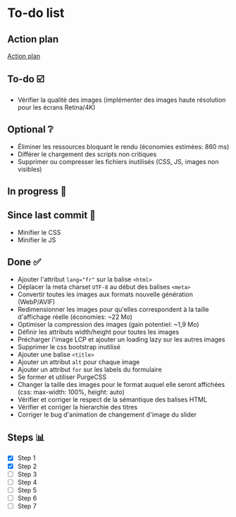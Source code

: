 # To-do list

## Action plan

[Action plan](./action-plan.md)

## To-do ☑️

- Vérifier la qualité des images (implémenter des images haute résolution pour les écrans Retina/4K)

## Optional ❔

- Éliminer les ressources bloquant le rendu (économies estimées: 860 ms)
- Différer le chargement des scripts non critiques
- Supprimer ou compresser les fichiers inutilisés (CSS, JS, images non visibles)

## In progress 🚧

## Since last commit 📝

- Minifier le CSS
- Minifier le JS

## Done ✅

- Ajouter l'attribut `lang="fr"` sur la balise `<html>`
- Déplacer la meta charset `UTF-8` au début des balises `<meta>`
- Convertir toutes les images aux formats nouvelle génération (WebP/AVIF)
- Redimensionner les images pour qu'elles correspondent à la taille d'affichage réelle (économies: ~22 Mo)
- Optimiser la compression des images (gain potentiel: ~1,9 Mo)
- Définir les attributs width/height pour toutes les images
- Précharger l'image LCP et ajouter un loading lazy sur les autres images
- Supprimer le css bootstrap inutilisé
- Ajouter une balise `<title>`
- Ajouter un attribut `alt` pour chaque image
- Ajouter un attribut `for` sur les labels du formulaire
- Se former et utiliser PurgeCSS
- Changer la taille des images pour le format auquel elle seront affichées (css: max-width: 100%, height: auto)
- Vérifier et corriger le respect de la sémantique des balises HTML
- Vérifier et corriger la hierarchie des titres
- Corriger le bug d'animation de changement d'image du slider

## Steps 📊

- [x] Step 1
- [x] Step 2
- [ ] Step 3
- [ ] Step 4
- [ ] Step 5
- [ ] Step 6
- [ ] Step 7
